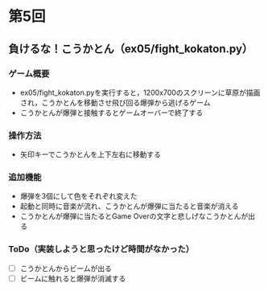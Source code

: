 # 第5回
## 負けるな！こうかとん（ex05/fight_kokaton.py）
### ゲーム概要
- ex05/fight_kokaton.pyを実行すると，1200x700のスクリーンに草原が描画され，こうかとんを移動させ飛び回る爆弾から逃げるゲーム
- こうかとんが爆弾と接触するとゲームオーバーで終了する
### 操作方法
- 矢印キーでこうかとんを上下左右に移動する
### 追加機能
- 爆弾を3個にして色をそれぞれ変えた
- 起動と同時に音楽が流れ、こうかとんが爆弾に当たると音楽が消える
- こうかとんが爆弾に当たるとGame Overの文字と悲しげなこうかとんが出る
### ToDo（実装しようと思ったけど時間がなかった）
- [ ] こうかとんからビームが出る
- [ ] ビームに触れると爆弾が消滅する